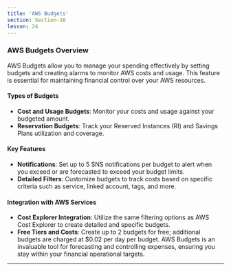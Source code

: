 ```yaml
---
title: 'AWS Budgets'
section: Section-16
lesson: 24
---
```


### AWS Budgets Overview

AWS Budgets allow you to manage your spending effectively by setting budgets and creating alarms to monitor AWS costs and usage. This feature is essential for maintaining financial control over your AWS resources.

<!-- pagebreak -->

#### Types of Budgets

- **Cost and Usage Budgets**: Monitor your costs and usage against your budgeted amount.
- **Reservation Budgets**: Track your Reserved Instances (RI) and Savings Plans utilization and coverage.

<!-- pagebreak -->

#### Key Features

- **Notifications**: Set up to 5 SNS notifications per budget to alert when you exceed or are forecasted to exceed your budget limits.
- **Detailed Filters**: Customize budgets to track costs based on specific criteria such as service, linked account, tags, and more.

<!-- pagebreak -->

#### Integration with AWS Services

- **Cost Explorer Integration**: Utilize the same filtering options as AWS Cost Explorer to create detailed and specific budgets.
- **Free Tiers and Costs**: Create up to 2 budgets for free; additional budgets are charged at $0.02 per day per budget.
  AWS Budgets is an invaluable tool for forecasting and controlling expenses, ensuring you stay within your financial operational targets.

---
